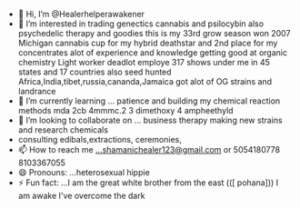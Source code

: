 - 👋 Hi, I’m @Healerhelperawakener
- 👀 I’m interested in trading genectics cannabis and psilocybin also psychedelic  therapy and goodies
  this is my 33rd grow season won 2007 Michigan cannabis cup for my hybrid deathstar and 2nd place for my concentrates alot of experience and knowledge
  getting good at organic chemistry
  Light worker deadlot employe 317 shows under me in 45 states and 17 countries also seed hunted Africa,India,tibet,russia,cananda,Jamaica got alot of OG strains and landrance
- 🌱 I’m currently learning ... patience and building my chemical reaction methods mda 2cb 4mmmc.2 3 dimethoxy 4 ampheethyld
- 💞️ I’m looking to collaborate on ... business therapy making new strains and research chemicals
- consulting edibals,extractions, ceremonies,
- 📫 How to reach me ...shamanichealer123@gmail.com  or 5054180778 8103367055
- 😄 Pronouns: ...heterosexual hippie 
- ⚡ Fun fact: ...I am the great white brother from the east (([ pohana])) I am awake I've overcome the dark

<!---
Healerhelperawakener/Healerhelperawakener is a ✨ special ✨ repository because its `README.md` (this file) appears on your GitHub profile.
You can click the Preview link to take a look at your changes.
--->

